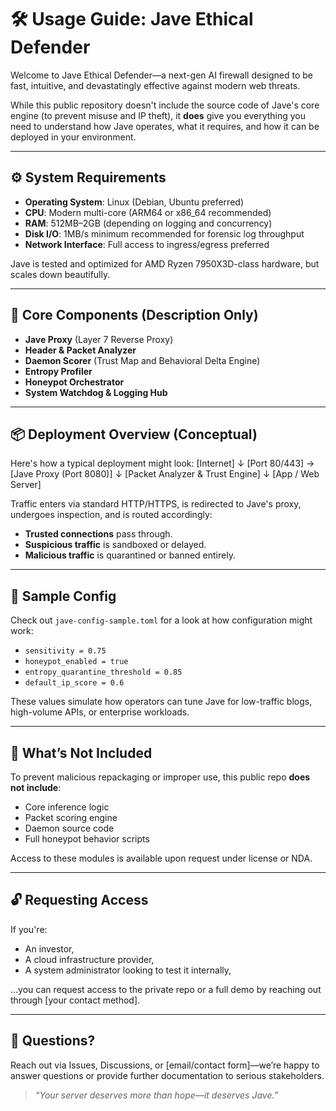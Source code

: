 # 🛠 Usage Guide: Jave Ethical Defender

Welcome to Jave Ethical Defender—a next-gen AI firewall designed to be fast, intuitive, and devastatingly effective against modern web threats.

While this public repository doesn't include the source code of Jave's core engine (to prevent misuse and IP theft), it **does** give you everything you need to understand how Jave operates, what it requires, and how it can be deployed in your environment.

---

## ⚙️ System Requirements

- **Operating System**: Linux (Debian, Ubuntu preferred)
- **CPU**: Modern multi-core (ARM64 or x86_64 recommended)
- **RAM**: 512MB–2GB (depending on logging and concurrency)
- **Disk I/O**: 1MB/s minimum recommended for forensic log throughput
- **Network Interface**: Full access to ingress/egress preferred

Jave is tested and optimized for AMD Ryzen 7950X3D-class hardware, but scales down beautifully.

---

## 🧩 Core Components (Description Only)

- **Jave Proxy** (Layer 7 Reverse Proxy)
- **Header & Packet Analyzer**
- **Daemon Scorer** (Trust Map and Behavioral Delta Engine)
- **Entropy Profiler**
- **Honeypot Orchestrator**
- **System Watchdog & Logging Hub**

---

## 📦 Deployment Overview (Conceptual)

Here's how a typical deployment might look:
[Internet] ↓ [Port 80/443] → [Jave Proxy (Port 8080)] ↓ [Packet Analyzer & Trust Engine] ↓ [App / Web Server]

Traffic enters via standard HTTP/HTTPS, is redirected to Jave's proxy, undergoes inspection, and is routed accordingly:
- **Trusted connections** pass through.
- **Suspicious traffic** is sandboxed or delayed.
- **Malicious traffic** is quarantined or banned entirely.

---

## 🧪 Sample Config

Check out `jave-config-sample.toml` for a look at how configuration might work:

- `sensitivity = 0.75`
- `honeypot_enabled = true`
- `entropy_quarantine_threshold = 0.85`
- `default_ip_score = 0.6`

These values simulate how operators can tune Jave for low-traffic blogs, high-volume APIs, or enterprise workloads.

---

## 🛑 What’s Not Included

To prevent malicious repackaging or improper use, this public repo **does not include**:

- Core inference logic
- Packet scoring engine
- Daemon source code
- Full honeypot behavior scripts

Access to these modules is available upon request under license or NDA.

---

## 🔓 Requesting Access

If you're:
- An investor,
- A cloud infrastructure provider,
- A system administrator looking to test it internally,

...you can request access to the private repo or a full demo by reaching out through [your contact method].

---

## 💬 Questions?

Reach out via Issues, Discussions, or [email/contact form]—we’re happy to answer questions or provide further documentation to serious stakeholders.

> _“Your server deserves more than hope—it deserves Jave.”_

